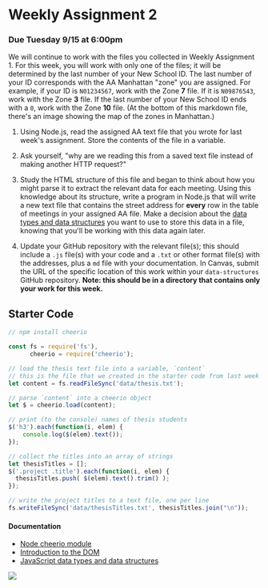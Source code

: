 # Weekly Assignment 2

### Due Tuesday 9/15 at 6:00pm

We will continue to work with the files you collected in Weekly Assignment 1. For this week, you will work with only one of the files; it will be determined by the last number of your New School ID. The last number of your ID corresponds with the AA Manhattan "zone" you are assigned. For example, if your ID is `N01234567`, work with the Zone **7** file. If it is `N09876543`, work with the Zone **3** file. If the last number of your New School ID ends with a `0`, work with the Zone **10** file. (At the bottom of this markdown file, there's an image showing the map of the zones in Manhattan.)

1. Using Node.js, read the assigned AA text file that you wrote for last week's assignment. Store the contents of the file in a variable.

2. Ask yourself, "why are we reading this from a saved text file instead of making another HTTP request?"

3. Study the HTML structure of this file and began to think about how you might parse it to extract the relevant data for each meeting. Using this knowledge about its structure, write a program in Node.js that will write a new text file that contains the street address for **every** row in the table of meetings in your assigned AA file. Make a decision about the [data types and data structures](https://developer.mozilla.org/en-US/docs/Web/JavaScript/Data_structures) you want to use to store this data in a file, knowing that you'll be working with this data again later. 

4. Update your GitHub repository with the relevant file(s); this should include a `.js` file(s) with your code and a `.txt` or other format file(s) with the addresses, plus a `md` file with your documentation. In Canvas, submit the URL of the specific location of this work within your `data-structures` GitHub repository. **Note: this should be in a directory that contains only your work for this week.** 

## Starter Code  

```javascript
// npm install cheerio

const fs = require('fs'),
      cheerio = require('cheerio');

// load the thesis text file into a variable, `content`
// this is the file that we created in the starter code from last week
let content = fs.readFileSync('data/thesis.txt');

// parse `content` into a cheerio object
let $ = cheerio.load(content);

// print (to the console) names of thesis students
$('h3').each(function(i, elem) {
    console.log($(elem).text());
});

// collect the titles into an array of strings
let thesisTitles = []; 
$('.project .title').each(function(i, elem) {
  thesisTitles.push( $(elem).text().trim() );
});

// write the project titles to a text file, one per line
fs.writeFileSync('data/thesisTitles.txt', thesisTitles.join("\n"));
```

#### Documentation

* [Node cheerio module](https://www.npmjs.com/package/cheerio)
* [Introduction to the DOM](https://developer.mozilla.org/en-US/docs/Web/API/Document_Object_Model/Introduction)  
* [JavaScript data types and data structures](https://developer.mozilla.org/en-US/docs/Web/JavaScript/Data_structures)

![](https://github.com/visualizedata/data-structures/raw/master/assets/aa.png)